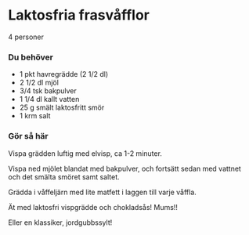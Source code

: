 # Laktosfria frasvåfflor

4 personer

### Du behöver
* 1 pkt havregrädde (2 1/2 dl)
* 2 1/2 dl mjöl
* 3/4 tsk bakpulver
* 1 1/4 dl kallt vatten
* 25 g smält laktosfritt smör
* 1 krm salt

### Gör så här
Vispa grädden luftig med elvisp, ca 1-2 minuter.

Vispa ned mjölet blandat med bakpulver, och fortsätt sedan med vattnet och det smälta smöret samt saltet.

Grädda i våffeljärn med lite matfett i laggen till varje våffla.

Ät med laktosfri vispgrädde och chokladsås! Mums!!

Eller en klassiker, jordgubbssylt!